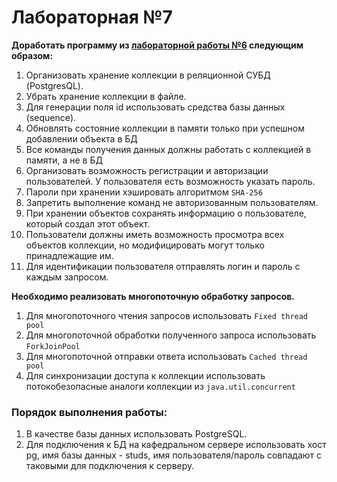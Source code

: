 # Лабораторная №7

**Доработать программу из [лабораторной работы №6](https://github.com/aleksei-edu/Programming-Lab-6) следующим образом:**

1. Организовать хранение коллекции в реляционной СУБД (PostgresQL).
2. Убрать хранение коллекции в файле. 
3. Для генерации поля id использовать средства базы данных (sequence). 
4. Обновлять состояние коллекции в памяти только при успешном добавлении объекта в БД 
5. Все команды получения данных должны работать с коллекцией в памяти, а не в БД 
6. Организовать возможность регистрации и авторизации пользователей. У пользователя есть возможность указать пароль. 
7. Пароли при хранении хэшировать алгоритмом `SHA-256`
8. Запретить выполнение команд не авторизованным пользователям. 
9. При хранении объектов сохранять информацию о пользователе, который создал этот объект. 
10. Пользователи должны иметь возможность просмотра всех объектов коллекции, но модифицировать могут только принадлежащие им. 
11. Для идентификации пользователя отправлять логин и пароль с каждым запросом.

**Необходимо реализовать многопоточную обработку запросов.**
1. Для многопоточного чтения запросов использовать `Fixed thread pool`
2. Для многопоточной обработки полученного запроса использовать `ForkJoinPool` 
3. Для многопоточной отправки ответа использовать `Cached thread pool`
4. Для синхронизации доступа к коллекции использовать потокобезопасные аналоги коллекции из `java.util.concurrent`

### Порядок выполнения работы:
1. В качестве базы данных использовать PostgreSQL.
2. Для подключения к БД на кафедральном сервере использовать хост pg, имя базы данных - studs, имя пользователя/пароль совпадают с таковыми для подключения к серверу.